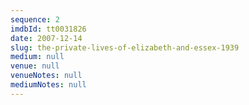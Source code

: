 ```yaml
---
sequence: 2
imdbId: tt0031826
date: 2007-12-14
slug: the-private-lives-of-elizabeth-and-essex-1939
medium: null
venue: null
venueNotes: null
mediumNotes: null
---
```


